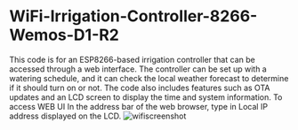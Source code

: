 # WiFi-Irrigation-Controller-8266-Wemos-D1-R2

This code is for an ESP8266-based irrigation controller that can be accessed through a web interface. The controller can be set up with a watering schedule, and it can check the local weather forecast to determine if it should turn on or not. The code also includes features such as OTA updates and an LCD screen to display the time and system information. To access WEB UI In the address bar of the web browser, type in Local IP address displayed on the LCD.
![wifiscreenshot](https://user-images.githubusercontent.com/72150418/225305354-a4d3425f-779d-4928-9462-fcdba512d2fb.png)

